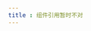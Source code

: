 ```yaml
---
title : 组件引用暂时不对
---
```


<ClientOnly>
<example.lightSaberDuel></example.lightSaberDuel>
</ClientOnly>